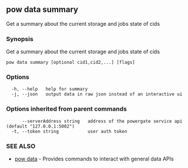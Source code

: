 ## pow data summary

Get a summary about the current storage and jobs state of cids

### Synopsis

Get a summary about the current storage and jobs state of cids

```
pow data summary [optional cid1,cid2,...] [flags]
```

### Options

```
  -h, --help   help for summary
  -j, --json   output data in raw json instead of an interactive ui
```

### Options inherited from parent commands

```
      --serverAddress string   address of the powergate service api (default "127.0.0.1:5002")
  -t, --token string           user auth token
```

### SEE ALSO

-   [pow data](pow_data.md) - Provides commands to interact with general data APIs
